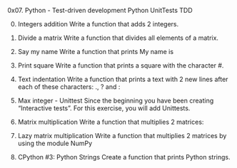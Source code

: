 0x07. Python - Test-driven development
Python
UnitTests
TDD

0. Integers addition
Write a function that adds 2 integers.

1. Divide a matrix
Write a function that divides all elements of a matrix.

2. Say my name
Write a function that prints My name is <first name> <last name>

3. Print square
Write a function that prints a square with the character #.

4. Text indentation
Write a function that prints a text with 2 new lines after each of these characters: ., ? and :

5. Max integer - Unittest
Since the beginning you have been creating “Interactive tests”. For this exercise, you will add Unittests.

6. Matrix multiplication
Write a function that multiplies 2 matrices:

7. Lazy matrix multiplication
Write a function that multiplies 2 matrices by using the module NumPy

8. CPython #3: Python Strings
Create a function that prints Python strings.
